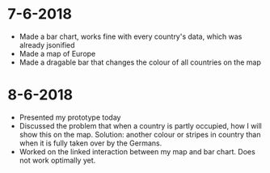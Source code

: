 # 7-6-2018
- Made a bar chart, works fine with every country's data, which was already jsonified
- Made a map of Europe
- Made a dragable bar that changes the colour of all countries on the map

# 8-6-2018
- Presented my prototype today
- Discussed the problem that when a country is partly occupied, how I will show this on the map.
  Solution: another colour or stripes in country than when it is fully taken over by the Germans.
- Worked on the linked interaction between my map and bar chart. Does not work optimally yet.

